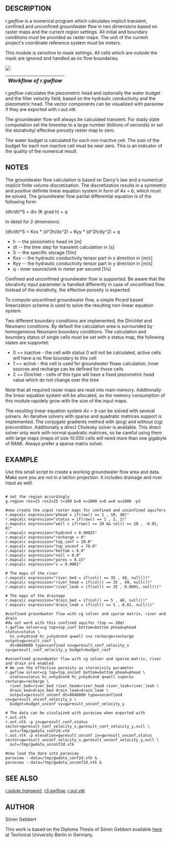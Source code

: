 
## DESCRIPTION

*r.gwflow* is a numerical program which calculates implicit transient,
confined and unconfined groundwater flow in two dimensions based on
raster maps and the current region settings.
All initial and boundary conditions must be provided as
raster maps. The unit of the current project's coordinate reference system must be meters.

This module is sensitive to mask settings. All cells which are outside the mask
are ignored and handled as no flow boundaries.

![](r_gwflow_concept.png)

| *Workflow of r.gwflow* |
| --- |

*r.gwflow* calculates the piezometric head and optionally
the water budget and the filter velocity field,
based on the hydraulic conductivity and the piezometric head.
The vector components can be visualized with paraview if they are exported
with *r.out.vtk*.

The groundwater flow will always be calculated transient.
For stady state computation set the timestep
to a large number (billions of seconds) or set the
storativity/ effective porosity raster map to zero.

The water budget is calculated for each non inactive cell. The
sum of the budget for each non inactive cell must be near zero.
This is an indicator of the quality of the numerical result.

## NOTES

The groundwater flow calculation is based on Darcy's law and a numerical implicit
finite volume discretization. The discretization results in a symmetric and positive definite
linear equation system in form of *Ax = b*, which must be solved. The groundwater flow partial
differential equation is of the following form:

(dh/dt)\*S = div (K grad h) + q

In detail for 2 dimensions:

(dh/dt)\*S = Kxx \* (d^2h/dx^2) + Kyy \* (d^2h/dy^2) + q

* h -- the piezometric head im [m]
* dt -- the time step for transient calculation in [s]
* S -- the specific storage [1/m]
* Kxx -- the hydraulic conductivity tensor part in x direction in [m/s]
* Kyy -- the hydraulic conductivity tensor part in y direction in [m/s]
* q - inner source/sink in meter per second [1/s]

Confined and unconfined groundwater flow is supported. Be aware that the storativity input parameter
is handled differently in case of unconfined flow. Instead of the storativity, the effective porosity is expected.

To compute unconfined groundwater flow, a simple Picard based linearization scheme is used to
solve the resulting non-linear equation system.

Two different boundary conditions are implemented,
the Dirichlet and Neumann conditions. By default the calculation area is surrounded by homogeneous Neumann boundary conditions.
The calculation and boundary status of single cells must be set with a status map,
the following states are supportet:

* 0 == inactive - the cell with status 0 will not be calculated, active cells will have a no flow boundary to this cell
* 1 == active - this cell is used for groundwater floaw calculation, inner sources and recharge can be defined for those cells
* 2 == Dirichlet - cells of this type will have a fixed piezometric head value which do not change over the time

Note that all required raster maps are read into main memory. Additionally the
linear equation system will be allocated, so the memory consumption of this
module rapidely grow with the size of the input maps.

The resulting linear equation system *Ax = b* can be solved with several solvers.
An iterative solvers with sparse and quadratic matrices support is implemented.
The conjugate gradients method with (pcg) and without (cg) precondition.
Additionally a direct Cholesky solver is available. This direct solver
only work with normal quadratic matrices, so be careful using them with large maps
(maps of size 10.000 cells will need more than one gigabyte of RAM).
Always prefer a sparse matrix solver.

## EXAMPLE

Use this small script to create a working
groundwater flow area and data. Make sure you are not in a lat/lon projection.
It includes drainage and river input as well.

```

# set the region accordingly
g.region res=25 res3=25 t=100 b=0 n=1000 s=0 w=0 e=1000 -p3

#now create the input raster maps for confined and unconfined aquifers
r.mapcalc expression="phead = if(row() == 1 , 50, 40)"
r.mapcalc expression="status = if(row() == 1 , 2, 1)"
r.mapcalc expression="well = if(row() == 20 && col() == 20 , -0.01, 0)"
r.mapcalc expression="hydcond = 0.00025"
r.mapcalc expression="recharge = 0"
r.mapcalc expression="top_conf = 20.0"
r.mapcalc expression="top_unconf = 70.0"
r.mapcalc expression="bottom = 0.0"
r.mapcalc expression="null = 0.0"
r.mapcalc expression="poros = 0.15"
r.mapcalc expression="s = 0.0001"

# The maps of the river
r.mapcalc expression="river_bed = if(col() == 35 , 48, null())"
r.mapcalc expression="river_head = if(col() == 35 , 49, null())"
r.mapcalc expression="river_leak = if(col() == 35 , 0.0001, null())"

# The maps of the drainage
r.mapcalc expression="drain_bed = if(col() == 5 , 48, null())"
r.mapcalc expression="drain_leak = if(col() == 5 , 0.01, null())"

#confined groundwater flow with cg solver and sparse matrix, river and drain
#do not work with this confined aquifer (top == 20m)
r.gwflow solver=cg top=top_conf bottom=bottom phead=phead status=status \
  hc_x=hydcond hc_y=hydcond q=well s=s recharge=recharge output=gwresult_conf \
  dt=8640000 type=confined vx=gwresult_conf_velocity_x vy=gwresult_conf_velocity_y budget=budget_conf

#unconfined groundwater flow with cg solver and sparse matrix, river and drain are enabled
# We use the effective porosity as storativity parameter
r.gwflow solver=cg top=top_unconf bottom=bottom phead=phead \
  status=status hc_x=hydcond hc_y=hydcond q=well s=poros recharge=recharge \
  river_bed=river_bed river_head=river_head river_leak=river_leak \
  drain_bed=drain_bed drain_leak=drain_leak \
  output=gwresult_unconf dt=8640000 type=unconfined vx=gwresult_unconf_velocity_x \
  budget=budget_unconf vy=gwresult_unconf_velocity_y

# The data can be visulaized with paraview when exported with r.out.vtk
r.out.vtk -p in=gwresult_conf,status vector=gwresult_conf_velocity_x,gwresult_conf_velocity_y,null \
  out=/tmp/gwdata_conf2d.vtk
r.out.vtk -p elevation=gwresult_unconf in=gwresult_unconf,status vector=gwresult_unconf_velocity_x,gwresult_unconf_velocity_y,null \
  out=/tmp/gwdata_unconf2d.vtk

#now load the data into paraview
paraview --data=/tmp/gwdata_conf2d.vtk &
paraview --data=/tmp/gwdata_unconf2d.vtk &

```

## SEE ALSO

*[r.solute.transport](r.solute.transport.html),
[r3.gwflow](r3.gwflow.html),
[r.out.vtk](r.out.vtk.html)*

## AUTHOR

Sören Gebbert

This work is based on the Diploma Thesis of Sören Gebbert available
[here](https://grass.osgeo.org/gdp/hydrology/gebbert2007_diplom_stroemung_grass_gis.pdf)
at Technical University Berlin in Germany.

